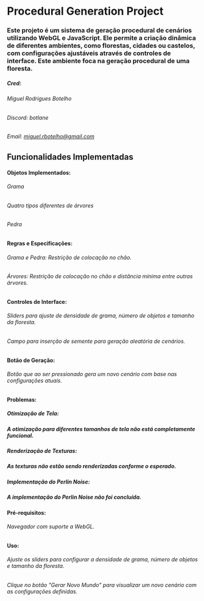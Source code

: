 # Procedural Generation Project
### Este projeto é um sistema de geração procedural de cenários utilizando WebGL e JavaScript. Ele permite a criação dinâmica de diferentes ambientes, como florestas, cidades ou castelos, com configurações ajustáveis através de controles de interface. Este ambiente foca na geração procedural de uma floresta.

##### Cred: 
###### Miguel Rodrigues Botelho
###### Discord: botlane
###### Email: miguel.rbotelho@gmail.com

## Funcionalidades Implementadas
#### Objetos Implementados:
###### Grama
###### Quatro tipos diferentes de árvores
###### Pedra
#### Regras e Especificações:

###### Grama e Pedra: Restrição de colocação no chão.
###### Árvores: Restrição de colocação no chão e distância mínima entre outras árvores.
#### Controles de Interface:

###### Sliders para ajuste de densidade de grama, número de objetos e tamanho da floresta.
###### Campo para inserção de semente para geração aleatória de cenários.

#### Botão de Geração:
###### Botão que ao ser pressionado gera um novo cenário com base nas configurações atuais.

#### Problemas:
##### Otimização de Tela:

##### A otimização para diferentes tamanhos de tela não está completamente funcional.
##### Renderização de Texturas:

##### As texturas não estão sendo renderizadas conforme o esperado.
##### Implementação do Perlin Noise:
##### A implementação do Perlin Noise não foi concluída.

#### Pré-requisitos:
###### Navegador com suporte a WebGL.

#### Uso:
###### Ajuste os sliders para configurar a densidade de grama, número de objetos e tamanho da floresta.
###### Clique no botão "Gerar Novo Mundo" para visualizar um novo cenário com as configurações definidas.
